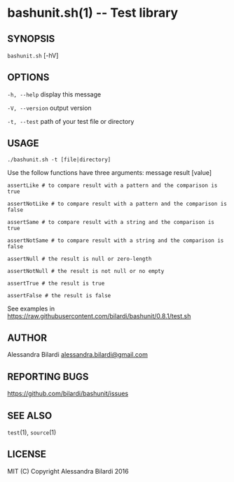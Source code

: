 bashunit.sh(1) -- Test library
=================================

## SYNOPSIS

`bashunit.sh` [-hV]

## OPTIONS

  `-h, --help`              display this message

  `-V, --version`           output version

  `-t, --test`              path of your test file or directory

## USAGE

    ./bashunit.sh -t [file|directory]

  Use the follow functions have three arguments: message result [value]

    assertLike # to compare result with a pattern and the comparison is true

    assertNotLike # to compare result with a pattern and the comparison is false

    assertSame # to compare result with a string and the comparison is true

    assertNotSame # to compare result with a string and the comparison is false

    assertNull # the result is null or zero-length 

    assertNotNull # the result is not null or no empty

    assertTrue # the result is true

    assertFalse # the result is false

  See examples in https://raw.githubusercontent.com/bilardi/bashunit/0.8.1/test.sh

## AUTHOR

  Alessandra Bilardi <alessandra.bilardi@gmail.com>

## REPORTING BUGS

  https://github.com/bilardi/bashunit/issues

## SEE ALSO

  `test`(1), `source`(1)

## LICENSE

  MIT (C) Copyright Alessandra Bilardi 2016

